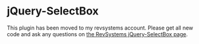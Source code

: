 # jQuery-SelectBox

This plugin has been moved to my revsystems account. Please get all new code 
and ask any questions on 
[the RevSystems jQuery-SelectBox page](https://github.com/revsystems/jQuery-SelectBox).